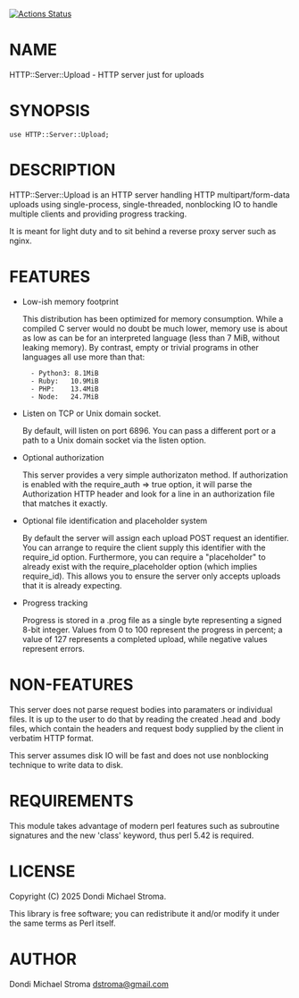 [![Actions Status](https://github.com/dstroma/HTTP-Server-Upload/actions/workflows/test.yml/badge.svg)](https://github.com/dstroma/HTTP-Server-Upload/actions)
# NAME

HTTP::Server::Upload - HTTP server just for uploads

# SYNOPSIS

    use HTTP::Server::Upload;

# DESCRIPTION

HTTP::Server::Upload is an HTTP server handling HTTP multipart/form-data
uploads using single-process, single-threaded, nonblocking IO to handle
multiple clients and providing progress tracking.

It is meant for light duty and to sit behind a reverse proxy server such as
nginx.

# FEATURES

- Low-ish memory footprint

    This distribution has been optimized for memory consumption. While a compiled
    C server would no doubt be much lower, memory use is about as low as can be
    for an interpreted language (less than 7 MiB, without leaking memory).
    By contrast, empty or trivial programs in other languages all use more than
    that:

        - Python3: 8.1MiB
        - Ruby:   10.9MiB
        - PHP:    13.4MiB
        - Node:   24.7MiB

- Listen on TCP or Unix domain socket.

    By default, will listen on port 6896. You can pass a different port or a path
    to a Unix domain socket via the listen option.

- Optional authorization

    This server provides a very simple authorizaton method. If authorization is
    enabled with the require\_auth => true option, it will parse the Authorization
    HTTP header and look for a line in an authorization file that matches it
    exactly.

- Optional file identification and placeholder system

    By default the server will assign each upload POST request an identifier. You
    can arrange to require the client supply this identifier with the require\_id
    option. Furthermore, you can require a "placeholder" to already exist with the
    require\_placeholder option (which implies require\_id). This allows you to
    ensure the server only accepts uploads that it is already expecting.

- Progress tracking

    Progress is stored in a .prog file as a single byte representing a signed 8-bit
    integer. Values from 0 to 100 represent the progress in percent; a value of 127
    represents a completed upload, while negative values represent errors.

# NON-FEATURES

This server does not parse request bodies into paramaters or individual files.
It is up to the user to do that by reading the created .head and .body files,
which contain the headers and request body supplied by the client in verbatim
HTTP format.

This server assumes disk IO will be fast and does not use nonblocking technique
to write data to disk.

# REQUIREMENTS

This module takes advantage of modern perl features such as subroutine
signatures and the new 'class' keyword, thus perl 5.42 is required.

# LICENSE

Copyright (C) 2025 Dondi Michael Stroma.

This library is free software; you can redistribute it and/or modify
it under the same terms as Perl itself.

# AUTHOR

Dondi Michael Stroma <dstroma@gmail.com>
